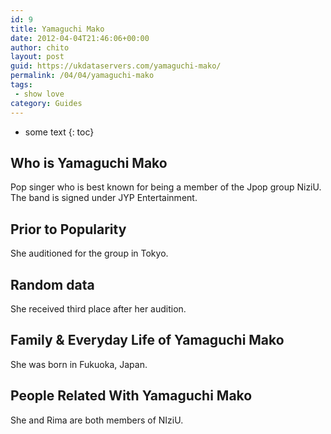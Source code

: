 ```yaml
---
id: 9
title: Yamaguchi Mako
date: 2012-04-04T21:46:06+00:00
author: chito
layout: post
guid: https://ukdataservers.com/yamaguchi-mako/
permalink: /04/04/yamaguchi-mako
tags:
 - show love
category: Guides
---
```


* some text
{: toc}


## Who is  Yamaguchi Mako
                  
                  
                  
Pop singer who is best known for being a member of the Jpop group NiziU. The band is signed under JYP Entertainment. 
                  
                
                
                
## Prior to Popularity 
                  
                  
                  
She auditioned for the group in Tokyo. 
                  
                
                
                
## Random data 
                  
                  
                  
She received third place after her audition. 
                  
                
                
                
## Family & Everyday Life of Yamaguchi Mako
                  
                  
                  
She was born in Fukuoka, Japan. 
                  
                
                
                
## People Related With  Yamaguchi Mako
                  
                  
                  
She and Rima are both members of NIziU. 
                  
                
              
            
          
          
          
    
    
  
